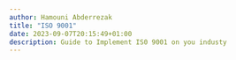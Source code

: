 ```yaml
---
author: Hamouni Abderrezak
title: "ISO 9001"
date: 2023-09-07T20:15:49+01:00
description: Guide to Implement IS0 9001 on you industy
---
```


